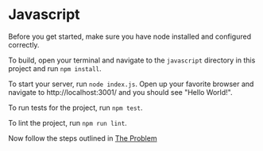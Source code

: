 # Javascript

Before you get started, make sure you have node installed and configured correctly. 

To build, open your terminal and navigate to the `javascript` directory in this project and run `npm install`.

To start your server, run `node index.js`.  Open up your favorite browser and navigate to http://localhost:3001/ and you should see "Hello World!".

To run tests for the project, run `npm test`.

To lint the project, run `npm run lint`.

Now follow the steps outlined in [The Problem](https://github.com/hinge-health/interviews-services#the-problem)
